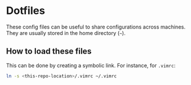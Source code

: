 # Dotfiles

These config files can be useful to share configurations across machines.
They are usually stored in the home directory (`~`).

## How to load these files

This can be done by creating a symbolic link. For instance, for `.vimrc`:

```bash
ln -s <this-repo-location>/.vimrc ~/.vimrc
```
